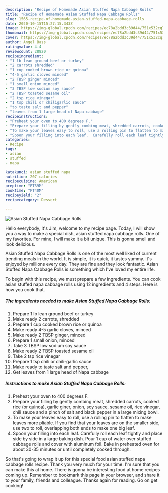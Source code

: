 ```yaml
---
description: "Recipe of Homemade Asian Stuffed Napa Cabbage Rolls"
title: "Recipe of Homemade Asian Stuffed Napa Cabbage Rolls"
slug: 1565-recipe-of-homemade-asian-stuffed-napa-cabbage-rolls
date: 2020-10-15T15:27:15.343Z
image: https://img-global.cpcdn.com/recipes/ec78a2bdd3c39d44/751x532cq70/asian-stuffed-napa-cabbage-rolls-recipe-main-photo.jpg
thumbnail: https://img-global.cpcdn.com/recipes/ec78a2bdd3c39d44/751x532cq70/asian-stuffed-napa-cabbage-rolls-recipe-main-photo.jpg
cover: https://img-global.cpcdn.com/recipes/ec78a2bdd3c39d44/751x532cq70/asian-stuffed-napa-cabbage-rolls-recipe-main-photo.jpg
author: Angel Bass
ratingvalue: 4.4
reviewcount: 28820
recipeingredient:
- "1 lb lean ground beef or turkey"
- "2 carrots shredded"
- "1 cup cooked brown rice or quinoa"
- "4-5 garlic cloves minced"
- "2 TBSP ginger minced"
- "1 small onion minced"
- "3 TBSP low sodium soy sauce"
- "2 TBSP toasted sesame oil"
- "2 tsp rice vinegar"
- "1 tsp chili or chiligarlic sauce"
- "to taste salt and pepper"
- "leaves from 1 large head of Napa cabbage"
recipeinstructions:
- "Preheat your oven to 400 degrees F."
- "Prepare your filling by gently combing meat, shredded carrots, cooked rice (or quinoa), garlic giner, onion, soy sauce, sesame oil, rice vinegar, chili sauce and a pinch of salt and black pepper in a large mixing bowl."
- "To make your leaves easy to roll, use a rolling pin to flatten to make leaves more pliable.  If you find that your leaves are on the smaller side, use two to roll, overlapping both ends to make one big leaf."
- "Spoon your filling into each leaf.  Carefully roll each leaf tightly and place side by side in a large baking dish.  Pour 1 cup of water over stuffed cabbage rolls and cover with aluminum foil.  Bake in preheated oven for about 30-35 minutes or until completely cooked through."
categories:
- Recipe
tags:
- asian
- stuffed
- napa

katakunci: asian stuffed napa 
nutrition: 207 calories
recipecuisine: American
preptime: "PT39M"
cooktime: "PT40M"
recipeyield: "2"
recipecategory: Dessert

---
```



![Asian Stuffed Napa Cabbage Rolls](https://img-global.cpcdn.com/recipes/ec78a2bdd3c39d44/751x532cq70/asian-stuffed-napa-cabbage-rolls-recipe-main-photo.jpg)

Hello everybody, it's Jim, welcome to my recipe page. Today, I will show you a way to make a special dish, asian stuffed napa cabbage rolls. One of my favorites. For mine, I will make it a bit unique. This is gonna smell and look delicious.

Asian Stuffed Napa Cabbage Rolls is one of the most well liked of current trending meals in the world. It is simple, it is quick, it tastes yummy. It's enjoyed by millions every day. They are fine and they look fantastic. Asian Stuffed Napa Cabbage Rolls is something which I've loved my entire life.




To begin with this recipe, we must prepare a few ingredients. You can cook asian stuffed napa cabbage rolls using 12 ingredients and 4 steps. Here is how you cook that.

<!--inarticleads1-->

##### The ingredients needed to make Asian Stuffed Napa Cabbage Rolls:

1. Prepare 1 lb lean ground beef or turkey
1. Make ready 2 carrots, shredded
1. Prepare 1 cup cooked brown rice or quinoa
1. Make ready 4-5 garlic cloves, minced
1. Make ready 2 TBSP ginger, minced
1. Prepare 1 small onion, minced
1. Take 3 TBSP low sodium soy sauce
1. Make ready 2 TBSP toasted sesame oil
1. Take 2 tsp rice vinegar
1. Prepare 1 tsp chili or chili-garlic sauce
1. Make ready to taste salt and pepper,
1. Get leaves from 1 large head of Napa cabbage




<!--inarticleads2-->

##### Instructions to make Asian Stuffed Napa Cabbage Rolls:

1. Preheat your oven to 400 degrees F.
1. Prepare your filling by gently combing meat, shredded carrots, cooked rice (or quinoa), garlic giner, onion, soy sauce, sesame oil, rice vinegar, chili sauce and a pinch of salt and black pepper in a large mixing bowl.
1. To make your leaves easy to roll, use a rolling pin to flatten to make leaves more pliable.  If you find that your leaves are on the smaller side, use two to roll, overlapping both ends to make one big leaf.
1. Spoon your filling into each leaf.  Carefully roll each leaf tightly and place side by side in a large baking dish.  Pour 1 cup of water over stuffed cabbage rolls and cover with aluminum foil.  Bake in preheated oven for about 30-35 minutes or until completely cooked through.




So that's going to wrap it up for this special food asian stuffed napa cabbage rolls recipe. Thank you very much for your time. I'm sure that you can make this at home. There is gonna be interesting food at home recipes coming up. Remember to bookmark this page in your browser, and share it to your family, friends and colleague. Thanks again for reading. Go on get cooking!
